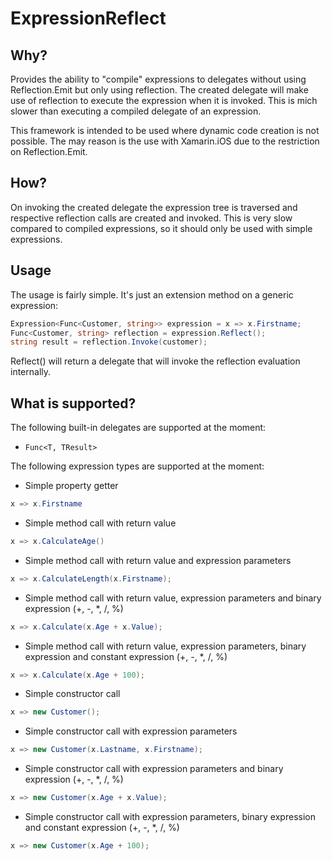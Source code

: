 ExpressionReflect
=================

Why?
----

Provides the ability to "compile" expressions to delegates without using Reflection.Emit but only using reflection.
The created delegate will make use of reflection to execute the expression when it is invoked. This is mich slower
than executing a compiled delegate of an expression.

This framework is intended to be used where dynamic code creation is not possible. The may reason is the use with
Xamarin.iOS due to the restriction on Reflection.Emit.

How?
----

On invoking the created delegate the expression tree is traversed and respective reflection calls are created
and invoked. This is very slow compared to compiled expressions, so it should only be used with simple expressions.

Usage
-----

The usage is fairly simple. It's just an extension method on a generic expression:

```csharp
Expression<Func<Customer, string>> expression = x => x.Firstname;
Func<Customer, string> reflection = expression.Reflect();
string result = reflection.Invoke(customer);
```

Reflect() will return a delegate that will invoke the reflection evaluation internally.

What is supported?
------------------

The following built-in delegates are supported at the moment:

* `Func<T, TResult>`

The following expression types are supported at the moment:

* Simple property getter
```csharp
x => x.Firstname
```

* Simple method call with return value
```csharp
x => x.CalculateAge()
```

* Simple method call with return value and expression parameters
```csharp
x => x.CalculateLength(x.Firstname);
```

* Simple method call with return value, expression parameters and binary expression (+, -, *, /, %)
```csharp
x => x.Calculate(x.Age + x.Value);
```

* Simple method call with return value, expression parameters, binary expression and constant expression (+, -, *, /, %)
```csharp
x => x.Calculate(x.Age + 100);
```

* Simple constructor call
```csharp
x => new Customer();
```

* Simple constructor call with expression parameters
```csharp
x => new Customer(x.Lastname, x.Firstname);
```

* Simple constructor call with expression parameters and binary expression (+, -, *, /, %)
```csharp
x => new Customer(x.Age + x.Value);
```

* Simple constructor call with expression parameters, binary expression and constant expression (+, -, *, /, %)
```csharp
x => new Customer(x.Age + 100);
```

